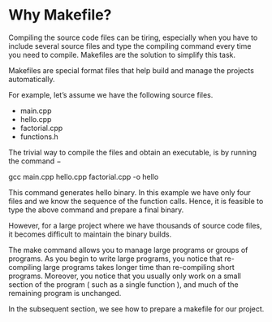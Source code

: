 # Why Makefile?

Compiling the source code files can be tiring, especially when you have to include several source files and type the compiling command every time you need to compile. Makefiles are the solution to simplify this task.

Makefiles are special format files that help build and manage the projects automatically.

For example, let’s assume we have the following source files.

+ main.cpp
+ hello.cpp
+ factorial.cpp
+ functions.h

The trivial way to compile the files and obtain an executable, is by running the command −

gcc  main.cpp hello.cpp factorial.cpp -o hello

This command generates hello binary. In this example we have only four files and we know the sequence of the function calls. Hence, it is feasible to type the above command and prepare a final binary.

However, for a large project where we have thousands of source code files, it becomes difficult to maintain the binary builds.

The make command allows you to manage large programs or groups of programs. As you begin to write large programs, you notice that re-compiling large programs takes longer time than re-compiling short programs. Moreover, you notice that you usually only work on a small section of the program ( such as a single function ), and much of the remaining program is unchanged.

In the subsequent section, we see how to prepare a makefile for our project.

